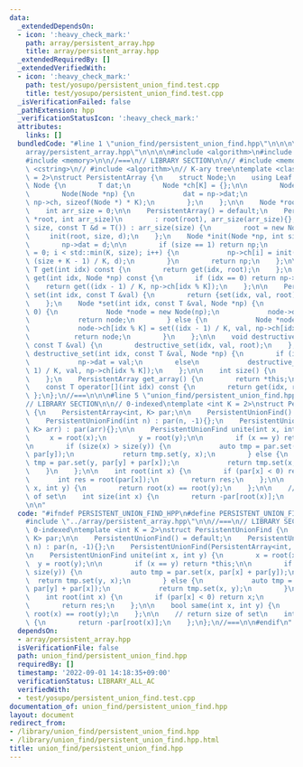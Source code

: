 ```yaml
---
data:
  _extendedDependsOn:
  - icon: ':heavy_check_mark:'
    path: array/persistent_array.hpp
    title: array/persistent_array.hpp
  _extendedRequiredBy: []
  _extendedVerifiedWith:
  - icon: ':heavy_check_mark:'
    path: test/yosupo/persistent_union_find.test.cpp
    title: test/yosupo/persistent_union_find.test.cpp
  _isVerificationFailed: false
  _pathExtension: hpp
  _verificationStatusIcon: ':heavy_check_mark:'
  attributes:
    links: []
  bundledCode: "#line 1 \"union_find/persistent_union_find.hpp\"\n\n\n\n#line 1 \"\
    array/persistent_array.hpp\"\n\n\n\n#include <algorithm>\n#include <cstring>\n\
    #include <memory>\n\n//===\n// LIBRARY SECTION\n\n// #include <memory>\n// #include\
    \ <cstring>\n// #include <algorithm>\n// K-ary tree\ntemplate <class T, int K\
    \ = 2>\nstruct PersistentArray {\n    struct Node;\n    using Leaf = T;\n    struct\
    \ Node {\n        T dat;\n        Node *ch[K] = {};\n\n        Node() = default;\n\
    \        Node(Node *np) {\n            dat = np->dat;\n            std::memcpy(ch,\
    \ np->ch, sizeof(Node *) * K);\n        };\n    };\n\n    Node *root = nullptr;\n\
    \    int arr_size = 0;\n\n    PersistentArray() = default;\n    PersistentArray(Node\
    \ *root, int arr_size)\n        : root(root), arr_size(arr_size){};\n    PersistentArray(int\
    \ size, const T &d = T()) : arr_size(size) {\n        root = new Node();\n   \
    \     init(root, size, d);\n    };\n    Node *init(Node *np, int size, T d) {\n\
    \        np->dat = d;\n\n        if (size == 1) return np;\n        for (int i\
    \ = 0; i < std::min(K, size); i++) {\n            np->ch[i] = init(new Node(),\
    \ (size + K - 1) / K, d);\n        }\n        return np;\n    };\n\n    const\
    \ T get(int idx) const {\n        return get(idx, root);\n    };\n    const T\
    \ get(int idx, Node *np) const {\n        if (idx == 0) return np->dat;\n    \
    \    return get((idx - 1) / K, np->ch[idx % K]);\n    };\n\n    PersistentArray\
    \ set(int idx, const T &val) {\n        return {set(idx, val, root), arr_size};\n\
    \    };\n    Node *set(int idx, const T &val, Node *np) {\n        if (idx ==\
    \ 0) {\n            Node *node = new Node(np);\n            node->dat = val;\n\
    \            return node;\n        } else {\n            Node *node = new Node(np);\n\
    \            node->ch[idx % K] = set((idx - 1) / K, val, np->ch[idx % K]);\n \
    \           return node;\n        }\n    };\n\n    void destructive_set(int idx,\
    \ const T &val) {\n        destructive_set(idx, val, root);\n    };\n    void\
    \ destructive_set(int idx, const T &val, Node *np) {\n        if (idx == 0)\n\
    \            np->dat = val;\n        else\n            destructive_set((idx -\
    \ 1) / K, val, np->ch[idx % K]);\n    };\n\n    int size() {\n        return arr_size;\n\
    \    };\n    PersistentArray get_array() {\n        return *this;\n    };\n\n\
    \    const T operator[](int idx) const {\n        return get(idx, root);\n   \
    \ };\n};\n//===\n\n\n#line 5 \"union_find/persistent_union_find.hpp\"\n\n//===\n\
    // LIBRARY SECTION\n\n// 0-indexed\ntemplate <int K = 2>\nstruct PersistentUnionFind\
    \ {\n    PersistentArray<int, K> par;\n\n    PersistentUnionFind() = default;\n\
    \    PersistentUnionFind(int n) : par(n, -1){};\n    PersistentUnionFind(PersistentArray<int,\
    \ K> arr) : par(arr){};\n\n    PersistentUnionFind unite(int x, int y) {\n   \
    \     x = root(x);\n        y = root(y);\n\n        if (x == y) return *this;\n\
    \n        if (size(x) > size(y)) {\n            auto tmp = par.set(x, par[x] +\
    \ par[y]);\n            return tmp.set(y, x);\n        } else {\n            auto\
    \ tmp = par.set(y, par[y] + par[x]);\n            return tmp.set(x, y);\n    \
    \    }\n    };\n\n    int root(int x) {\n        if (par[x] < 0) return x;\n \
    \       int res = root(par[x]);\n        return res;\n    };\n\n    bool same(int\
    \ x, int y) {\n        return root(x) == root(y);\n    };\n\n    // return size\
    \ of set\n    int size(int x) {\n        return -par[root(x)];\n    };\n};\n//===\n\
    \n\n"
  code: "#ifndef PERSISTENT_UNION_FIND_HPP\n#define PERSISTENT_UNION_FIND_HPP\n\n\
    #include \"../array/persistent_array.hpp\"\n\n//===\n// LIBRARY SECTION\n\n//\
    \ 0-indexed\ntemplate <int K = 2>\nstruct PersistentUnionFind {\n    PersistentArray<int,\
    \ K> par;\n\n    PersistentUnionFind() = default;\n    PersistentUnionFind(int\
    \ n) : par(n, -1){};\n    PersistentUnionFind(PersistentArray<int, K> arr) : par(arr){};\n\
    \n    PersistentUnionFind unite(int x, int y) {\n        x = root(x);\n      \
    \  y = root(y);\n\n        if (x == y) return *this;\n\n        if (size(x) >\
    \ size(y)) {\n            auto tmp = par.set(x, par[x] + par[y]);\n          \
    \  return tmp.set(y, x);\n        } else {\n            auto tmp = par.set(y,\
    \ par[y] + par[x]);\n            return tmp.set(x, y);\n        }\n    };\n\n\
    \    int root(int x) {\n        if (par[x] < 0) return x;\n        int res = root(par[x]);\n\
    \        return res;\n    };\n\n    bool same(int x, int y) {\n        return\
    \ root(x) == root(y);\n    };\n\n    // return size of set\n    int size(int x)\
    \ {\n        return -par[root(x)];\n    };\n};\n//===\n\n#endif\n"
  dependsOn:
  - array/persistent_array.hpp
  isVerificationFile: false
  path: union_find/persistent_union_find.hpp
  requiredBy: []
  timestamp: '2022-09-01 14:18:35+09:00'
  verificationStatus: LIBRARY_ALL_AC
  verifiedWith:
  - test/yosupo/persistent_union_find.test.cpp
documentation_of: union_find/persistent_union_find.hpp
layout: document
redirect_from:
- /library/union_find/persistent_union_find.hpp
- /library/union_find/persistent_union_find.hpp.html
title: union_find/persistent_union_find.hpp
---
```

